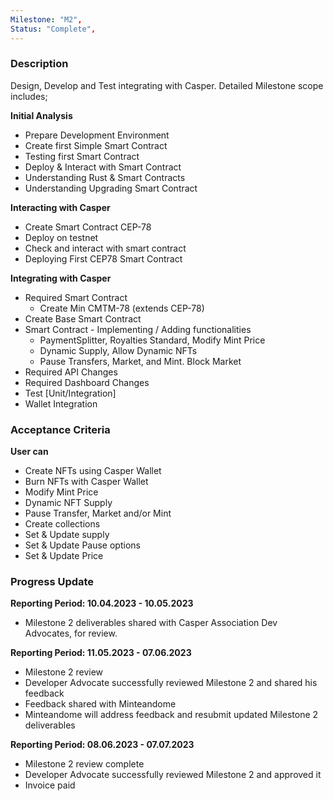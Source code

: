 ```yaml
---
Milestone: "M2",
Status: "Complete",
---
```

<!--lang:en--> 
### Description

Design, Develop and Test integrating with Casper. Detailed Milestone scope includes;

**Initial Analysis**
- Prepare Development Environment
- Create first Simple Smart Contract
- Testing first Smart Contract
- Deploy & Interact with Smart Contract
- Understanding Rust & Smart Contracts
- Understanding Upgrading Smart Contract

**Interacting with Casper**
- Create Smart Contract CEP-78
- Deploy on testnet
- Check and interact with smart contract
- Deploying First CEP78 Smart Contract

**Integrating with Casper**
- Required Smart Contract
  - Create Min CMTM-78 (extends CEP-78)
- Create Base Smart Contract
- Smart Contract - Implementing / Adding functionalities
  - PaymentSplitter, Royalties Standard, Modify Mint Price
  - Dynamic Supply, Allow Dynamic NFTs
  - Pause Transfers, Market, and Mint. Block Market
- Required API Changes
- Required Dashboard Changes
- Test [Unit/Integration]
- Wallet Integration

### Acceptance Criteria

**User can**
- Create NFTs using Casper Wallet
- Burn NFTs with Casper Wallet
- Modify Mint Price
- Dynamic NFT Supply
- Pause Transfer, Market and/or Mint
- Create collections
- Set & Update supply
- Set & Update Pause options
- Set & Update Price

### Progress Update

**Reporting Period: 10.04.2023 - 10.05.2023**
- Milestone 2 deliverables shared with Casper Association Dev Advocates, for review. 

**Reporting Period: 11.05.2023 - 07.06.2023**
- Milestone 2 review
- Developer Advocate successfully reviewed Milestone 2 and shared his feedback
- Feedback shared with Minteandome
- Minteandome will address feedback and resubmit updated Milestone 2 deliverables

**Reporting Period: 08.06.2023 - 07.07.2023**
- Milestone 2 review complete
- Developer Advocate successfully reviewed Milestone 2 and approved it
- Invoice paid 